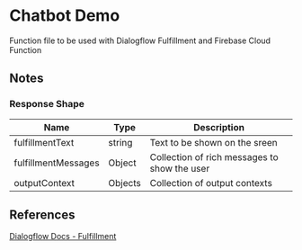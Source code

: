 # Chatbot Demo

Function file to be used with Dialogflow Fulfillment and Firebase Cloud Function

## Notes

### Response Shape

| Name | Type | Description |
| --- | --- | --- |
| fulfillmentText | string | Text to be shown on the sreen |
| fulfillmentMessages | Object | Collection of rich messages to show the user |
| outputContext | Objects | Collection of output contexts |

## References

[Dialogflow Docs - Fulfillment](https://dialogflow.com/fulfillment)